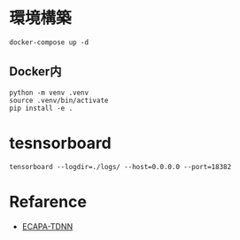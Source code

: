 # 環境構築

```
docker-compose up -d
```

## Docker内

```
python -m venv .venv
source .venv/bin/activate
pip install -e .
```

# tesnsorboard

```
tensorboard --logdir=./logs/ --host=0.0.0.0 --port=18382
```

# Refarence

- [ECAPA-TDNN](https://github.com/TaoRuijie/ECAPA-TDNN)

